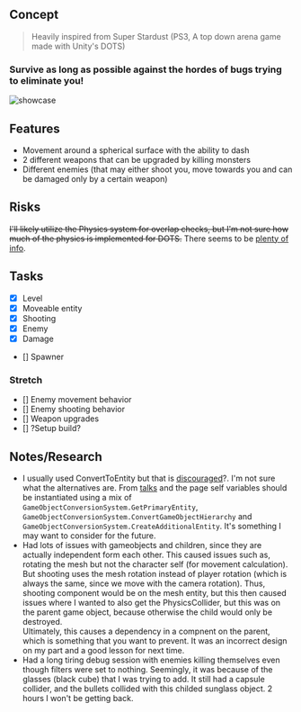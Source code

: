 ## Concept
> Heavily inspired from Super Stardust (PS3, A top down arena game made with Unity's DOTS)

### Survive as long as possible against the hordes of bugs trying to eliminate you!
![showcase](Showcase.gif)

## Features
* Movement around a spherical surface with the ability to dash
* 2 different weapons that can be upgraded by killing monsters
* Different enemies (that may either shoot you, move towards you and can be damaged only by a certain weapon)

## Risks
~~I'll likely utilize the Physics system for overlap checks, but I'm not sure how much of the physics is implemented for DOTS.~~ There seems to be [plenty of info](https://docs.unity3d.com/Packages/com.unity.physics@0.6/manual/getting_started.html).

## Tasks
* [X] Level
* [X] Moveable entity
* [X] Shooting
* [X] Enemy
* [X] Damage
* [] Spawner
### Stretch
* [] Enemy movement behavior
* [] Enemy shooting behavior
* [] Weapon upgrades
* [] ?Setup build?

## Notes/Research
* I usually used ConvertToEntity but that is [discouraged](https://docs.unity3d.com/Packages/com.unity.entities@0.16/manual/conversion.html#scene-conversion)?. I'm not sure what the alternatives are. From [talks](https://www.youtube.com/watch?v=BNMrevfB6Q0) and the page self variables should be instantiated using a mix of `GameObjectConversionSystem.GetPrimaryEntity`, `GameObjectConversionSystem.ConvertGameObjectHierarchy` and `GameObjectConversionSystem.CreateAdditionalEntity`. It's something I may want to consider for the future.
* Had lots of issues with gameobjects and children, since they are actually independent form each other. This caused issues such as, rotating the mesh but not the character self (for movement calculation). But shooting uses the mesh rotation instead of player rotation (which is always the same, since we move with the camera rotation). Thus, shooting component would be on the mesh entity, but this then caused issues where I wanted to also get the PhysicsCollider, but this was on the parent game object, because otherwise the child would only be destroyed.  
Ultimately, this causes a dependency in a compnent on the parent, which is something that you want to prevent. It was an incorrect design on my part and a good lesson for next time. 
* Had a long tiring debug session with enemies killing themselves even though filters were set to nothing. Seemingly, it was because of the glasses (black cube) that I was trying to add. It still had a capsule collider, and the bullets collided with this childed sunglass object. 2 hours I won't be getting back.